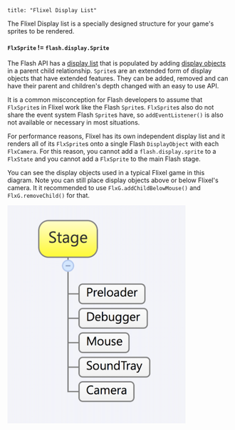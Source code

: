 ```
title: "Flixel Display List"
```
The Flixel Display list is a specially designed structure for your game's sprites to be rendered.

#### `FlxSprite` != `flash.display.Sprite`

The Flash API has a [display list](http://help.adobe.com/en_US/as3/dev/WS5b3ccc516d4fbf351e63e3d118a9b90204-7e58.html) that is populated by adding [display objects](http://help.adobe.com/en_US/FlashPlatform/reference/actionscript/3/flash/display/DisplayObject.html) in a parent child relationship. `Sprite`s are an extended form of display objects that have extended features. They can be added, removed and can have their parent and children's depth changed with an easy to use API.

It is a common misconception for Flash developers to assume that `FlxSprite`s in Flixel work like the Flash `Sprite`s. `FlxSprite`s also do not share the event system Flash `Sprite`s have, so `addEventListener()` is also not available or necessary in most situations.

For performance reasons, Flixel has its own independent display list and it renders all of its `FlxSprite`s onto a single Flash `DisplayObject` with each `FlxCamera`. For this reason, you cannot add a `flash.display.sprite` to a `FlxState` and you cannot add a `FlxSprite` to the main Flash stage.

You can see the display objects used in a typical Flixel game in this diagram. Note you can still place display objects above or below Flixel's camera. It it recommended to use `FlxG.addChildBelowMouse()` and `FlxG.removeChild()` for that.

<img src="../images/02_handbook/flixel-display-list.png" style="max-width:400px" />
